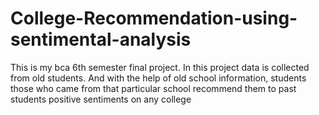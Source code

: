 # College-Recommendation-using-sentimental-analysis
This is my bca 6th semester final project. In this project data is collected from old students. And with the help of old school information, students those who came from that particular school recommend them to past students positive sentiments on any college  
